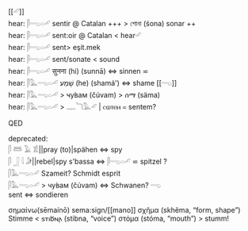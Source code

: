 [[𓄔]]  
hear: 𓋴𓂸𓏏𓄔 sentir @ Catalan +++ > শোনা (śona) sonar ++  
hear: 𓋴𓂸𓏏𓄔 sent:oir @ Catalan < hear𓄔  
hear: 𓋴𓂸𓏏𓄔 sent> eşit.mek  
hear: 𓋴𓂸𓏏𓄔 sent/sonate < sound  
hear: 𓋴𓂸𓏏𓄔 सुनना (hi) (sunnā) ⇔ sinnen ⋍  
hear: 𓋴𓅓𓂸𓏏𓄔 שָׁמַע‎ (he) (shamá') ⇔ shame [[𓂸]]  
hear: 𓋴𓅓𓂸𓏏𓄔 > чу́вам (čúvam) > ሰማ (säma)  
hear: 𓋴𓅓𓂸𓏏𓄔 > 𓊃𓆓𓅓𓄔 | ⲥⲱⲧⲉⲙ ⋍ sentem?  

QED  

deprecated:  
𓋴 𓆷 𓄿 𓀃||pray (to)|spähen ⇔ spy  
𓋴 𓃀 𓇋 𓀏||rebel|spy s'bassa ⇔  𓋴𓂸𓏏𓄔 ⋍ spitzel ?  
𓋴𓅓𓂸𓏏𓄔 Szameit? Schmidt esprit  
𓋴𓅓𓂸𓏏𓄔 > чу́вам (čúvam) ⇔ Schwanen? 𓂸  
sent ⇔ sondieren  
<?> σημαίνω(sēmaínō) sema:sign/[[mano]] <?> σχῆμα (skhêma, “form, shape”)  
<?> Stimme < 𐍃𐍄𐌹𐌱𐌽𐌰 (stibna, “voice”) στόμα (stóma, “mouth”) > stumm!  